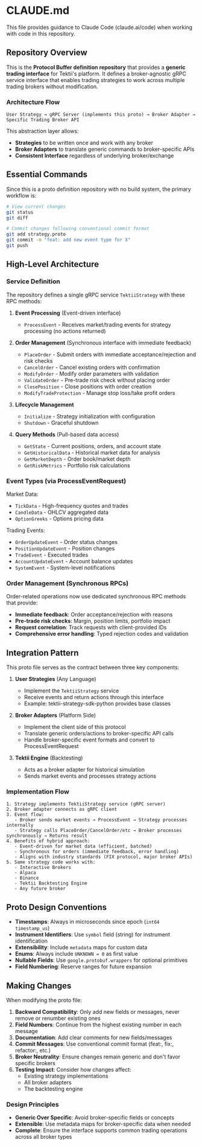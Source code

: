 # CLAUDE.md

This file provides guidance to Claude Code (claude.ai/code) when working with code in this repository.

## Repository Overview

This is the **Protocol Buffer definition repository** that provides a **generic trading interface** for Tektii's platform. It defines a broker-agnostic gRPC service interface that enables trading strategies to work across multiple trading brokers without modification.

### Architecture Flow
```
User Strategy → gRPC Server (implements this proto) → Broker Adapter → Specific Trading Broker API
```

This abstraction layer allows:
- **Strategies** to be written once and work with any broker
- **Broker Adapters** to translate generic commands to broker-specific APIs
- **Consistent Interface** regardless of underlying broker/exchange

## Essential Commands

Since this is a proto definition repository with no build system, the primary workflow is:

```bash
# View current changes
git status
git diff

# Commit changes following conventional commit format
git add strategy.proto
git commit -m "feat: add new event type for X"
git push
```

## High-Level Architecture

### Service Definition

The repository defines a single gRPC service `TektiiStrategy` with these RPC methods:

1. **Event Processing** (Event-driven interface)
   - `ProcessEvent` - Receives market/trading events for strategy processing (no actions returned)

2. **Order Management** (Synchronous interface with immediate feedback)
   - `PlaceOrder` - Submit orders with immediate acceptance/rejection and risk checks
   - `CancelOrder` - Cancel existing orders with confirmation
   - `ModifyOrder` - Modify order parameters with validation
   - `ValidateOrder` - Pre-trade risk check without placing order
   - `ClosePosition` - Close positions with order creation
   - `ModifyTradeProtection` - Manage stop loss/take profit orders

3. **Lifecycle Management**
   - `Initialize` - Strategy initialization with configuration
   - `Shutdown` - Graceful shutdown

4. **Query Methods** (Pull-based data access)
   - `GetState` - Current positions, orders, and account state
   - `GetHistoricalData` - Historical market data for analysis
   - `GetMarketDepth` - Order book/market depth
   - `GetRiskMetrics` - Portfolio risk calculations

### Event Types (via ProcessEventRequest)

Market Data:
- `TickData` - High-frequency quotes and trades
- `CandleData` - OHLCV aggregated data
- `OptionGreeks` - Options pricing data

Trading Events:
- `OrderUpdateEvent` - Order status changes
- `PositionUpdateEvent` - Position changes
- `TradeEvent` - Executed trades
- `AccountUpdateEvent` - Account balance updates
- `SystemEvent` - System-level notifications


### Order Management (Synchronous RPCs)

Order-related operations now use dedicated synchronous RPC methods that provide:
- **Immediate feedback**: Order acceptance/rejection with reasons
- **Pre-trade risk checks**: Margin, position limits, portfolio impact
- **Request correlation**: Track requests with client-provided IDs
- **Comprehensive error handling**: Typed rejection codes and validation

## Integration Pattern

This proto file serves as the contract between three key components:

1. **User Strategies** (Any Language)
   - Implement the `TektiiStrategy` service
   - Receive events and return actions through this interface
   - Example: tektii-strategy-sdk-python provides base classes

2. **Broker Adapters** (Platform Side)
   - Implement the client side of this protocol
   - Translate generic orders/actions to broker-specific API calls
   - Handle broker-specific event formats and convert to ProcessEventRequest

3. **Tektii Engine** (Backtesting)
   - Acts as a broker adapter for historical simulation
   - Sends market events and processes strategy actions

### Implementation Flow

```
1. Strategy implements TektiiStrategy service (gRPC server)
2. Broker adapter connects as gRPC client
3. Event flow:
   - Broker sends market events → ProcessEvent → Strategy processes internally
   - Strategy calls PlaceOrder/CancelOrder/etc → Broker processes synchronously → Returns result
4. Benefits of hybrid approach:
   - Event-driven for market data (efficient, batched)
   - Synchronous for orders (immediate feedback, error handling)
   - Aligns with industry standards (FIX protocol, major broker APIs)
5. Same strategy code works with:
   - Interactive Brokers
   - Alpaca
   - Binance
   - Tektii Backtesting Engine
   - Any future broker
```

## Proto Design Conventions

- **Timestamps**: Always in microseconds since epoch (`int64 timestamp_us`)
- **Instrument Identifiers**: Use `symbol` field (string) for instrument identification
- **Extensibility**: Include `metadata` maps for custom data
- **Enums**: Always include `UNKNOWN = 0` as first value
- **Nullable Fields**: Use `google.protobuf.wrappers` for optional primitives
- **Field Numbering**: Reserve ranges for future expansion

## Making Changes

When modifying the proto file:

1. **Backward Compatibility**: Only add new fields or messages, never remove or renumber existing ones
2. **Field Numbers**: Continue from the highest existing number in each message
3. **Documentation**: Add clear comments for new fields/messages
4. **Commit Messages**: Use conventional commit format (feat:, fix:, refactor:, etc.)
5. **Broker Neutrality**: Ensure changes remain generic and don't favor specific brokers
6. **Testing Impact**: Consider how changes affect:
   - Existing strategy implementations
   - All broker adapters
   - The backtesting engine

### Design Principles

- **Generic Over Specific**: Avoid broker-specific fields or concepts
- **Extensible**: Use metadata maps for broker-specific data when needed
- **Complete**: Ensure the interface supports common trading operations across all broker types